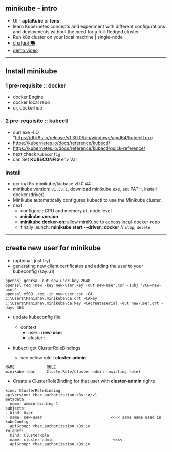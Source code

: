 ## minikube - intro
- UI - **aptaKube** or **lens**
- learn Kubernetes concepts and experiment with different configurations and deployments without the need for a full-fledged cluster
-  Run k8s cluster on your local machine | single-node
- [chatgpt 🗨️](https://chatgpt.com/c/da40b952-dbd9-46a9-ad58-92c828a89118)
- [demo video](https://www.youtube.com/playlist?list=PLVz2XdJiJQxybsyOxK7WFtteH42ayn5i9)

---
## Install minikube
### 1 pre-requisite :: docker
- docker Engine
- docker local repo 
- or, dockerhub

### 2 pre-requisite :: kubectl 
- curl.exe -LO "https://dl.k8s.io/release/v1.30.0/bin/windows/amd64/kubectl.exe
- https://kubernetes.io/docs/reference/kubectl/
- https://kubernetes.io/docs/reference/kubectl/quick-reference/
- next check `Kubeconfig`
- can Set **KUBECONFIG** env Var

### install
- gcr.io/k8s-minikube/kicbase:v0.0.44
- minikube version: `v1.33.1`, download minikube.exe, set PATH, install docker (driver)
- Minikube automatically configures kubectl to use the Minikube cluster.
- next:
  - configure : CPU and memory at, node level
  - **minikube version**
  - **minikube docker-en**: allow miniKube to access local-docker-repo
  - finally launch: **minikube start --driver=docker**  // `stop`,  `delete`

---
## create new user for minikube 
- (optional, just try)
- generating new client certificates and adding the user to your kubeconfig (say:u1)

```
openssl genrsa -out new-user.key 2048
openssl req -new -key new-user.key -out new-user.csr -subj "/CN=new-user"
openssl x509 -req -in new-user.csr -CA C:\Users\Manisha\.minikube\ca.crt -CAkey C:\Users\Manisha\.minikube\ca.key -CAcreateserial -out new-user.crt -days 365

```
- update kubeconfig file
  - context
    - user : **new-user**
    - cluster :

- kubectl get ClusterRoleBindings
  - see below role :  **cluster-admin**
```
NAME              ROLE
minikube-rbac     ClusterRole/cluster-admin (existing role)
```
- Create a ClusterRoleBinding for that user with **cluster-admin** rights
```
kind: ClusterRoleBinding
apiVersion: rbac.authorization.k8s.io/v1
metadata:
  name: admin-binding-1
subjects:
- kind: User
  name: new-user                              <<<< same name used in kubeConfig
  apiGroup: rbac.authorization.k8s.io
roleRef:
  kind: ClusterRole
  name: cluster-admin                          <<<<
  apiGroup: rbac.authorization.k8s.io

```